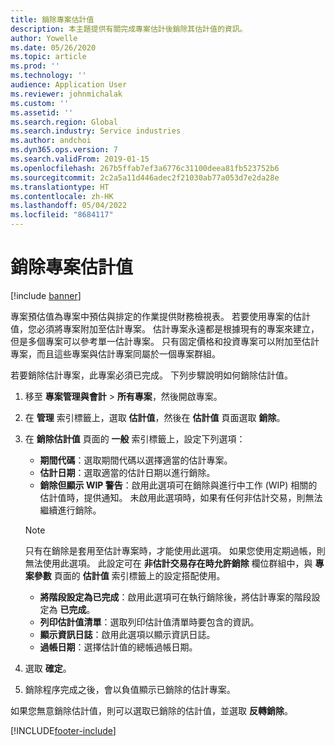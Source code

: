 ```yaml
---
title: 銷除專案估計值
description: 本主題提供有關完成專案估計後銷除其估計值的資訊。
author: Yowelle
ms.date: 05/26/2020
ms.topic: article
ms.prod: ''
ms.technology: ''
audience: Application User
ms.reviewer: johnmichalak
ms.custom: ''
ms.assetid: ''
ms.search.region: Global
ms.search.industry: Service industries
ms.author: andchoi
ms.dyn365.ops.version: 7
ms.search.validFrom: 2019-01-15
ms.openlocfilehash: 267b5ffab7ef3a6776c31100deea81fb523752b6
ms.sourcegitcommit: 2c2a5a11d446adec2f21030ab77a053d7e2da28e
ms.translationtype: HT
ms.contentlocale: zh-HK
ms.lasthandoff: 05/04/2022
ms.locfileid: "8684117"
---
```

# <a name="eliminate-a-project-estimate"></a>銷除專案估計值

[!include [banner](../includes/banner.md)]

專案預估值為專案中預估與排定的作業提供財務檢視表。 若要使用專案的估計值，您必須將專案附加至估計專案。 估計專案永遠都是根據現有的專案來建立，但是多個專案可以參考單一估計專案。 只有固定價格和投資專案可以附加至估計專案，而且這些專案與估計專案同屬於一個專案群組。

若要銷除估計專案，此專案必須已完成。 下列步驟說明如何銷除估計值。

1. 移至 **專案管理與會計** > **所有專案**，然後開啟專案。 
2. 在 **管理** 索引標籤上，選取 **估計值**，然後在 **估計值** 頁面選取 **銷除**。
3. 在 **銷除估計值** 頁面的 **一般** 索引標籤上，設定下列選項：

   - **期間代碼**：選取期間代碼以選擇適當的估計專案。 
   - **估計日期**：選取適當的估計日期以進行銷除。
   - **銷除但顯示 WIP 警告**：啟用此選項可在銷除與進行中工作 (WIP) 相關的估計值時，提供通知。 未啟用此選項時，如果有任何非估計交易，則無法繼續進行銷除。 
   > [!NOTE]
   > 只有在銷除是套用至估計專案時，才能使用此選項。 如果您使用定期過帳，則無法使用此選項。 此設定可在 **非估計交易存在時允許銷除** 欄位群組中，與 **專案參數** 頁面的 **估計值** 索引標籤上的設定搭配使用。
   - **將階段設定為已完成**：啟用此選項可在執行銷除後，將估計專案的階段設定為 **已完成**。
   - **列印估計值清單**：選取列印估計值清單時要包含的資訊。
   - **顯示資訊日誌**：啟用此選項以顯示資訊日誌。
   - **過帳日期**：選擇估計值的總帳過帳日期。

4.  選取 **確定**。
5. 銷除程序完成之後，會以負值顯示已銷除的估計專案。 

如果您無意銷除估計值，則可以選取已銷除的估計值，並選取 **反轉銷除**。   


[!INCLUDE[footer-include](../includes/footer-banner.md)]